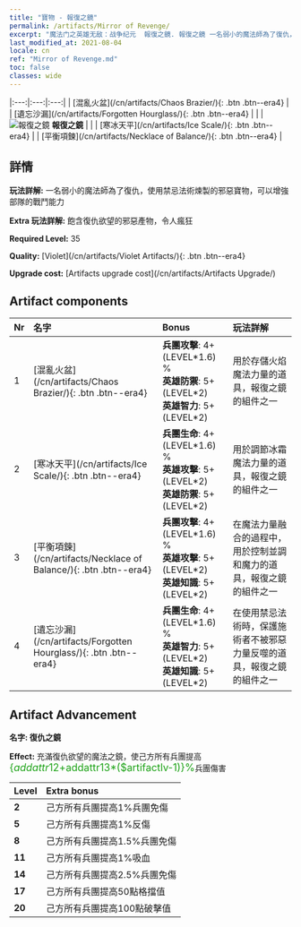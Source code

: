 ```yaml
---
title: "寶物 - 報復之鏡"
permalink: /artifacts/Mirror of Revenge/
excerpt: "魔法门之英雄无敌：战争纪元  報復之鏡. 報復之鏡 一名弱小的魔法師為了復仇，使用禁忌法術煉製的邪惡寶物，可以增強部隊的戰鬥能力"
last_modified_at: 2021-08-04
locale: cn
ref: "Mirror of Revenge.md"
toc: false
classes: wide
---
```


  |:---:|:---:|:---:| 
  |  [混亂火盆](/cn/artifacts/Chaos Brazier/){: .btn .btn--era4} |   |  [遺忘沙漏](/cn/artifacts/Forgotten Hourglass/){: .btn .btn--era4} | 
  |   | ![報復之鏡](/images/t/icon_artifact_35.png) **報復之鏡** |  | 
  |  [寒冰天平](/cn/artifacts/Ice Scale/){: .btn .btn--era4} |   |  [平衡項鍊](/cn/artifacts/Necklace of Balance/){: .btn .btn--era4} | 


## 詳情

 **玩法詳解:** 一名弱小的魔法師為了復仇，使用禁忌法術煉製的邪惡寶物，可以增強部隊的戰鬥能力

 **Extra 玩法詳解:** 飽含復仇欲望的邪惡產物，令人瘋狂

 **Required Level:** 35

 **Quality:** [Violet](/cn/artifacts/Violet Artifacts/){: .btn .btn--era4}

 **Upgrade cost:** [Artifacts upgrade cost](/cn/artifacts/Artifacts Upgrade/)



## Artifact components

  | Nr |    名字    |   Bonus | 玩法詳解 | 
  |:---|:-----------|:--------|:------------| 
  | 1 | [混亂火盆](/cn/artifacts/Chaos Brazier/){: .btn .btn--era4} | **兵團攻擊**: 4+(LEVEL\*1.6) %<br/>**英雄防禦**: 5+(LEVEL\*2)<br/>**英雄智力**: 5+(LEVEL\*2) | 用於存儲火焰魔法力量的道具，報復之鏡的組件之一 | 
  | 2 | [寒冰天平](/cn/artifacts/Ice Scale/){: .btn .btn--era4} | **兵團生命**: 4+(LEVEL\*1.6) %<br/>**英雄攻擊**: 5+(LEVEL\*2)<br/>**英雄防禦**: 5+(LEVEL\*2) | 用於調節冰霜魔法力量的道具，報復之鏡的組件之一 | 
  | 3 | [平衡項鍊](/cn/artifacts/Necklace of Balance/){: .btn .btn--era4} | **兵團攻擊**: 4+(LEVEL\*1.6) %<br/>**英雄攻擊**: 5+(LEVEL\*2)<br/>**英雄知識**: 5+(LEVEL\*2) | 在魔法力量融合的過程中，用於控制並調和魔力的道具，報復之鏡的組件之一 | 
  | 4 | [遺忘沙漏](/cn/artifacts/Forgotten Hourglass/){: .btn .btn--era4} | **兵團生命**: 4+(LEVEL\*1.6) %<br/>**英雄智力**: 5+(LEVEL\*2)<br/>**英雄知識**: 5+(LEVEL\*2) | 在使用禁忌法術時，保護施術者不被邪惡力量反噬的道具，報復之鏡的組件之一 | 


## Artifact Advancement

 **名字: 復仇之鏡**

 **Effect:** 充滿復仇欲望的魔法之鏡，使己方所有兵團提高<span style="color: #1ca216;font-size:18px">{$addattr12+$addattr13*($artifactlv-1)}%</span>兵團傷害

  |  Level  |    Extra bonus  | 
  |:--------|:----------------| 
  | **2** | 己方所有兵團提高1%兵團免傷 | 
  | **5** | 己方所有兵團提高1%反傷 | 
  | **8** | 己方所有兵團提高1.5%兵團免傷 | 
  | **11** | 己方所有兵團提高1%吸血 | 
  | **14** | 己方所有兵團提高2.5%兵團免傷 | 
  | **17** | 己方所有兵團提高50點格擋值 | 
  | **20** | 己方所有兵團提高100點破擊值 | 
